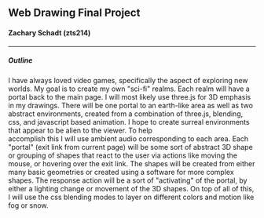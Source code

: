 ## Web Drawing Final Project
#### Zachary Schadt (zts214)

---

##### Outline

I have always loved video games, specifically the aspect of exploring new worlds.
My goal is to create my own "sci-fi" realms. Each realm will have a portal
back to the main page. I will most likely use three.js for 3D emphasis in my drawings.
There will be one portal to an earth-like area as well as two abstract environments,
created from a combination of three.js, blending, css, and javascript based animation.
I hope to create surreal environments that appear to be alien to the viewer. To help  
accomplish this I will use ambient audio corresponding to each area. Each "portal"
(exit link from current page) will be some sort of abstract 3D shape or grouping of
shapes that react to the user via actions like moving the mouse, or hovering over
the exit link. The shapes will be created from either many basic geometries or
created using a software for more complex shapes. The response action will be a sort
of "activating" of the portal, by either a lighting change or movement of the 3D
shapes. On top of all of this, I will use the css blending modes to layer on different
colors and motion like fog or snow.

